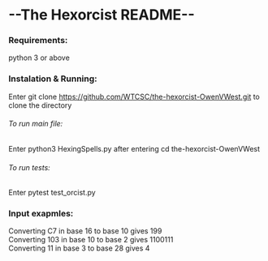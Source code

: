 # --The Hexorcist README--
### Requirements:
python 3 or above
### Instalation & Running:
Enter git clone https://github.com/WTCSC/the-hexorcist-OwenVWest.git to clone the directory  
###### To run main file:  
Enter python3 HexingSpells.py after entering cd the-hexorcist-OwenVWest
###### To run tests: 
Enter pytest test_orcist.py 
### Input exapmles:
Converting C7 in base 16 to base 10 gives 199  
Converting 103 in base 10 to base 2 gives 1100111  
Converting 11 in base 3 to base 28 gives 4  
